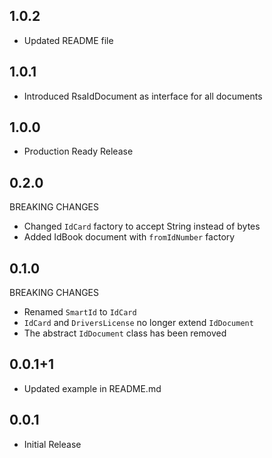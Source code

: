 ## 1.0.2
- Updated README file

## 1.0.1
- Introduced RsaIdDocument as interface for all documents

## 1.0.0
- Production Ready Release

## 0.2.0
BREAKING CHANGES

- Changed `IdCard` factory to accept String instead of bytes
- Added IdBook document with `fromIdNumber` factory

## 0.1.0
BREAKING CHANGES

- Renamed `SmartId` to `IdCard`
- `IdCard` and `DriversLicense` no longer extend `IdDocument`
- The abstract `IdDocument` class has been removed

## 0.0.1+1

- Updated example in README.md

## 0.0.1

- Initial Release

